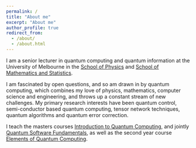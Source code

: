 ```yaml
---
permalink: /
title: "About me"
excerpt: "About me"
author_profile: true
redirect_from: 
  - /about/
  - /about.html
---
```


I am a senior lecturer in quantum computing and quantum information at the University of Melbourne in the [School of Physics](https://physics.unimelb.edu.au/) and [School of Mathematics and Statistics](https://ms.unimelb.edu.au/).

I am fascinated by open questions, and so am drawn in by quantum computing, which combines my love of physics, mathematics, computer science and engineering, and throws up a constant stream of new challenges. My primary research interests have been quantum control, semi-conductor based quantum computing, tensor network techniques, quantum algorithms and quantum error correction.

I teach the masters courses [Introduction to Quantum Computing](https://handbook.unimelb.edu.au/2021/subjects/mult90063), and jointly [Quantum Software Fundamentals](https://handbook.unimelb.edu.au/subjects/comp90084), as well as the second year course [Elements of Quantum Computing](https://handbook.unimelb.edu.au/2021/subjects/mult20015).

